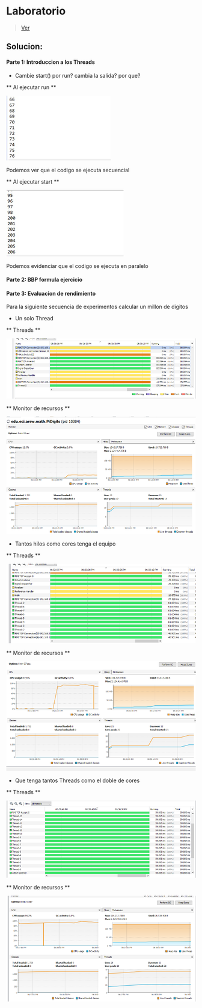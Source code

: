 # Laboratorio

> [Ver](https://eci.gitbook.io/workshops/parallelism-and-concurrency/bbp-formula)

## Solucion:

#### Parte 1: Introduccion a los Threads
- Cambie start() por run? cambia la salida? por que?
 
 ** Al ejecutar run **
 
 ![run](img/run.jpg)
 
 Podemos ver que el codigo se ejecuta secuencial
 
 ** Al ejecutar start **
 
 ![start](img/start.jpg)
 
 Podemos evidenciar que el codigo se ejecuta en paralelo

#### Parte 2: BBP formula ejercicio
 
 
#### Parte 3: Evaluacion de rendimiento

   Para la siguiente secuencia de experimentos calcular un millon de digitos 

- Un solo Thread

 ** Threads **
 
 ![img](img/hilos1.PNG)
 
 
 ** Monitor de recursos **
 
 
 ![img](img/recursos1.PNG)
 
- Tantos hilos como cores tenga el equipo
 
 ** Threads **
 
 ![img](img/threads_cores.PNG)
 
 ** Monitor de recursos **
 
 ![img](img/recursos_cores.PNG)
 
 - Que tenga tantos Threads como el doble de cores
 
 ** Threads **
 
 ![img](img/double_threads.PNG)
 
 ** Monitor de recursos **
 
  ![img](img/double_recursos.PNG)